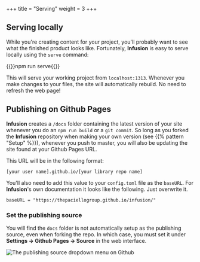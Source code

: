 +++
title = "Serving"
weight = 3
+++

## Serving locally

While you're creating content for your project, you'll probably want to see what the finished product looks like. Fortunately, **Infusion** is easy to serve locally using the `serve` command:

{{<cmd>}}npm run serve{{</cmd>}}

This will serve your working project from `localhost:1313`. Whenever you make changes to your files, the site will automatically rebuild. No need to refresh the web page!

## Publishing on Github Pages

**Infusion** creates a `/docs` folder containing the latest version of your site whenever you do an `npm run build` or a `git commit`. So long as you forked the **Infusion** repository when making your own version (see {{% pattern "Setup" %}}), whenever you push to master, you will also be updating the site found at your Github Pages URL.

This URL will be in the following format:

```
[your user name].github.io/[your library repo name]
```

You'll also need to add this value to your `config.toml` file as the `baseURL`. For **Infusion**'s own documentation it looks like the following. Just overwrite it.

```
baseURL = "https://thepaciellogroup.github.io/infusion/"
```

### Set the publishing source

You will find the `docs` folder is not automatically setup as the publishing source, even when forking the repo. In which case, you must set it under  **Settings → Github Pages → Source** in the web interface.

![The publishing source dropdown menu on Github](/images/serve_from_docs.png)
